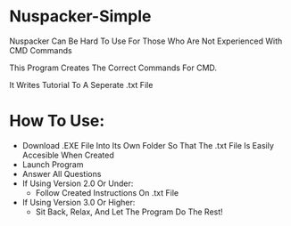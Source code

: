 # Nuspacker-Simple

Nuspacker Can Be Hard To Use For Those Who Are Not Experienced With CMD Commands

This Program Creates The Correct Commands For CMD.

It Writes Tutorial To A Seperate .txt File



# How To Use:

- Download .EXE File Into Its Own Folder So That The .txt File Is Easily Accesible When Created
- Launch Program
- Answer All Questions
- If Using Version 2.0 Or Under:
    - Follow Created Instructions On .txt File
- If Using Version 3.0 Or Higher:
    - Sit Back, Relax, And Let The Program Do The Rest! 
